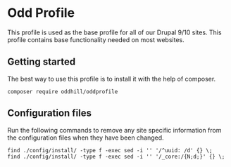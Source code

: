 # Odd Profile

This profile is used as the base profile for all of our Drupal 9/10 sites.
This profile contains base functionality needed on most websites.

## Getting started

The best way to use this profile is to install it with the help of composer.

```
composer require oddhill/oddprofile
```

## Configuration files

Run the following commands to remove any site specific information from the
configuration files when they have been changed.

```
find ./config/install/ -type f -exec sed -i '' '/^uuid: /d' {} \;
find ./config/install/ -type f -exec sed -i '' '/_core:/{N;d;}' {} \;
```
